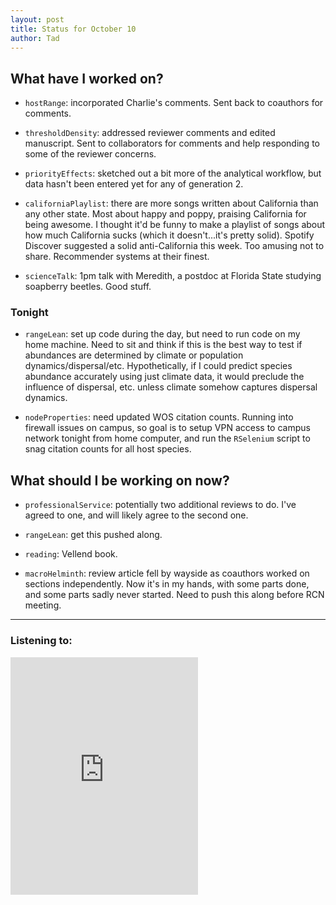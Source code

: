 ```yaml
---
layout: post
title: Status for October 10
author: Tad
---
```


## What have I worked on?

* `hostRange`: incorporated Charlie's comments. Sent back to coauthors for comments.

* `thresholdDensity`: addressed reviewer comments and edited manuscript. Sent to collaborators for comments and help responding to some of the reviewer concerns.

* `priorityEffects`: sketched out a bit more of the analytical workflow, but data hasn't been entered yet for any of generation 2.

* `californiaPlaylist`: there are more songs written about California than any other state. Most about happy and poppy, praising California for being awesome. I thought it'd be funny to make a playlist of songs about how much California sucks (which it doesn't...it's pretty solid). Spotify Discover suggested a solid anti-California this week. Too amusing not to share. Recommender systems at their finest.

* `scienceTalk`: 1pm talk with Meredith, a postdoc at Florida State studying soapberry beetles. Good stuff.



### Tonight

* `rangeLean`: set up code during the day, but need to run code on my home machine. Need to sit and think if this is the best way to test if abundances are determined by climate or population dynamics/dispersal/etc. Hypothetically, if I could predict species abundance accurately using just climate data, it would preclude the influence of dispersal, etc. unless climate somehow captures dispersal dynamics.


* `nodeProperties`: need updated WOS citation counts. Running into firewall issues on campus, so goal is to setup VPN access to campus network tonight from home computer, and run the `RSelenium` script to snag citation counts for all host species.




## What should I be working on now?

* `professionalService`: potentially two additional reviews to do. I've agreed to one, and will likely agree to the second one.

* `rangeLean`: get this pushed along.

* `reading`: Vellend book.

* `macroHelminth`: review article fell by wayside as coauthors worked on sections independently. Now it's in my hands, with some parts done, and some parts sadly never started. Need to push this along before RCN meeting. 



---

### Listening to:

 <iframe src="https://embed.spotify.com/?uri=spotify%3Atrack%3A7bcnsbjVasziEJpYlFdXia" width="300" height="380" frameborder="0" allowtransparency="true"></iframe>
 <i class='fa fa-code' style='color:pink'></i>
